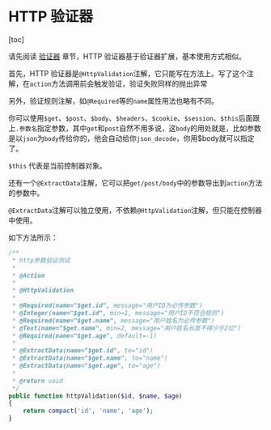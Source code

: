 # HTTP 验证器

[toc]

请先阅读 [验证器](/v2.1/components/validation/index.html) 章节，HTTP 验证器基于验证器扩展，基本使用方式相似。

首先，HTTP 验证器是`@HttpValidation`注解，它只能写在方法上。写了这个注解，在`action`方法调用前会触发验证，验证失败同样的抛出异常

另外，验证规则注解，如`@Required`等的`name`属性用法也略有不同。

你可以使用`$get`、`$post`、`$body`、`$headers`、`$cookie`、`$session`、`$this`后面跟上`.参数名`指定参数，其中`get`和`post`自然不用多说，这`body`的用处就是，比如参数是以`json`为`body`传给你的，他会自动给你`json_decode`，你用$body就可以指定了。

`$this` 代表是当前控制器对象。

还有一个`@ExtractData`注解，它可以把`get/post/body`中的参数导出到`action`方法的参数中。

`@ExtractData`注解可以独立使用，不依赖`@HttpValidation`注解，但只能在控制器中使用。

如下方法所示：

```php
/**
 * http参数验证测试
 * 
 * @Action
 * 
 * @HttpValidation
 * 
 * @Required(name="$get.id", message="用户ID为必传参数")
 * @Integer(name="$get.id", min=1, message="用户ID不符合规则")
 * @Required(name="$get.name", message="用户姓名为必传参数")
 * @Text(name="$get.name", min=2, message="用户姓名长度不得少于2位")
 * @Required(name="$get.age", default=-1)
 * 
 * @ExtractData(name="$get.id", to="id")
 * @ExtractData(name="$get.name", to="name")
 * @ExtractData(name="$get.age", to="age")
 *
 * @return void
 */
public function httpValidation($id, $name, $age)
{
    return compact('id', 'name', 'age');
}
```
